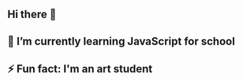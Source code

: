 ## Hi there 👋

##  🌱 I’m currently learning JavaScript for school
## ⚡ Fun fact: I'm an art student
